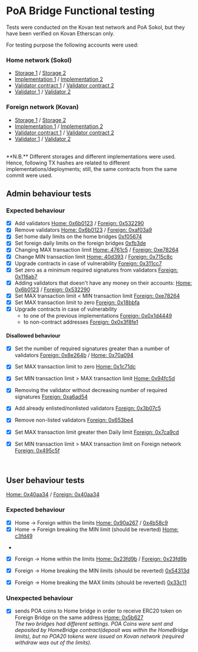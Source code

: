 # PoA Bridge Functional testing

Tests were conducted on the Kovan test network and PoA Sokol, but they have been verified on Kovan Etherscan only. 

For testing purpose the following accounts were used:

### Home network (Sokol)
- [Storage 1](https://sokol.poaexplorer.com/address/search/0xad3ccd040d968af2fa983413d3c8aadd9a6f1c9a) / [Storage 2](https://sokol.poaexplorer.com/address/search/0x8E854802d695269A6F1f3Fcabb2111d2F5A0E6f9)
- [Implementation 1](https://sokol.poaexplorer.com/address/search/0x370b86ba8c5ad9c9f55644826b6819cb4f720aad) / [Implementation 2](https://sokol-explorer.poa.network/account/0x608707f39c8E487eafEDfB190f14392E6239eF00)
- [Validator contract 1](https://sokol-explorer.poa.network/account/0x5F5fB0A1C6e1c95346Eca1771732Db1fD149525B) / [Validator contract 2](https://sokol-explorer.poa.network/account/0x7A070129e443F2f29A9B6320c16a05bA22b4ac0c)
- [Validator 1](https://sokol-explorer.poa.network/account/0x6b1454ea62aa394c98bb63ed6ec8a491ba144a60) / [Validator 2](https://sokol-explorer.poa.network/account/0x8bcb705c12164ef39d6202cc38059a91603e6872)


### Foreign network (Kovan)

- [Storage 1](https://kovan.etherscan.io/address/0x7Ea07cd462eF0d5B51F85d12f232e6BbF646A016) / [Storage 2](https://kovan.etherscan.io/address/0x4055A80216190861Cee084CA6148A0D3bb2725c1) 
- [Implementation 1](https://kovan.etherscan.io/address/0xE58227ae91b3631e13089e9888BBe5E23d779975) / [Implementation 2](https://kovan.etherscan.io/address/0xeB1598642f52B911AF0192002201b5EF0661CC8E)
- [Validator contract 1](https://kovan.etherscan.io/address/0xad3ccd040d968af2fA983413D3c8aADd9a6F1c9a) / [Validator contract 2](https://kovan.etherscan.io/address/0x431c5b97Ba8387EC5979e06b555aeFcC9080A2b2)
- [Validator 1](https://kovan.etherscan.io/address/0x6b1454ea62aa394c98bb63ed6ec8a491ba144a60) / [Validator 2](https://kovan.etherscan.io/address/0x8bcb705c12164ef39d6202cc38059a91603e6872)

<br>
**N.B.** Different storages and different implementations were used. Hence, following TX hashes are related to different implementations/deployments; still, the same contracts from the same commit were used. 

<br>


## Admin behaviour tests

### Expected behaviour

 - [x] Add validators [Home: 0x6b0123](https://sokol.poaexplorer.com/txid/search/0x6b0123736631c34d0a0b1849284d96e79653015e6d240ea61bbcb39d7654b184) / [Foreign: 0x532290](https://kovan.etherscan.io/tx/0x532290af87e310e96bffc86cfae9530eb0d2bf9a5fdce0594ba2fea3a28bbef5)
 - [x] Remove validators [Home: 0x6b0123](https://sokol.poaexplorer.com/txid/search/0x6b0123736631c34d0a0b1849284d96e79653015e6d240ea61bbcb39d7654b184) / [Foreign: 0xaf03a9](https://kovan.etherscan.io/tx/0xaf03a93221c8f16fd398370a0889f741e979089ebcd7982f2bdf5f8179f91679)
 - [x] Set home daily limits on the home bridges [0xf05674](https://sokol.poaexplorer.com/txid/search/0xf0567473d72489d7f3cc6f33cbd14e65985dbb14ae12d3656d1bc80754f7c176)
 - [x] Set foreign daily limits on the foreign bridges [0xfb3de](https://kovan.etherscan.io/tx/0xfb3de489326d4287685638b32ff9ac9c67dd091bb9f7884df765d673d8268e09)
 - [X] Changing MAX transaction limit [Home: 4761c5](https://sokol.poaexplorer.com/txid/search/4761c5ea1ccd5ecf0297000621421e8d1da841f8844b241a1013c5e0c0d320a4) / [Foreign: 0xe78264](https://kovan.etherscan.io/tx/0xe7826480a1ac9ac907ab68b958cea9e6d4baed8c0157870cf391d3ccfaaa0e44)
 - [x] Change MIN transaction limit [Home: 40d393](https://sokol.poaexplorer.com/txid/search/40d39314ad761a271dbfe2becdae8081ea73c397fe1b7a4b316b5fda587ecc0d) / [Foreign: 0x715c8c](https://kovan.etherscan.io/tx/715c8cb9d7acb8fb463087648b2079cbb55a5763f53f83b74e58c1c40c12c85c)
 - [x] Upgrade contracts in case of vulnerability [Foreign: 0x311cc7](https://kovan.etherscan.io/tx/0x311cc7d251ca8bec5f06551c3033429560444934c87adb19eb6850cd24d17483)
 - [x] Set zero as a minimum required signatures from validators [Foreign: 0x116ab7](https://kovan.etherscan.io/tx/0x116ab76466e2291906793aa343de5e594e2c67c22fe9b4d4ef37e0a25bf21a5d)
 - [x] Adding validators that doesn't have any money on their accounts: [Home: 0x6b0123](https://sokol.poaexplorer.com/txid/search/0x6b0123736631c34d0a0b1849284d96e79653015e6d240ea61bbcb39d7654b184) / [Foreign: 0x532290](https://kovan.etherscan.io/tx/0x532290af87e310e96bffc86cfae9530eb0d2bf9a5fdce0594ba2fea3a28bbef5)
 - [x] Set MAX transaction limit < MIN transaction limit [Foreign: 0xe78264](https://kovan.etherscan.io/address/0xe7826480a1ac9ac907ab68b958cea9e6d4baed8c0157870cf391d3ccfaaa0e44)
 - [x] Set MAX transaction limit to zero [Foreign: 0x18bbfa](https://kovan.etherscan.io/address/18bbfad09962bffa862ee14732d1b1bc91bda0bb0c5adb16b2085ec34d39fe9b)
 - [x] Upgrade contracts in case of vulnerability
 	- to one of the previous implementations [Foreign: 0x0x1d4449](https://kovan.etherscan.io/tx/0x1d44494c37c5368139bb613a36edce34f0dbe0065977e32b873b9ce3256d50a4) 
	- to non-contract addresses [Foreign: 0x0x3f8fe1](https://kovan.etherscan.io/tx/0x3f8fe1ef67d6ab83db93e165b9838d882a4621a74d5465183ba79121267a307c) 

#### Disallowed behaviour

 - [x] Set the number of required signatures greater than a number of validators [Foreign: 0x8e264b](https://kovan.etherscan.io/tx/0x8e264b88a53ce7e6553e5ff0a29691b11cc5d2e9581edb20cf467c89457bee14) / [Home: 0x70a094](https://sokol.poaexplorer.com/txid/search/70a0941cf60557b62faccd87e23391270992a8221a79c19b027c4e11e754d621)
 - [x] Set MAX transaction limit to zero [Home: 0x1c71dc](https://sokol.poaexplorer.com/txid/search/1c71dc00002be0b21861d6c7756945c92308f41d268c191bd765934d5f6a325b) 
 - [x] Set MIN transaction limit > MAX transaction limit [Home: 0x94fc5d](https://sokol.poaexplorer.com/txid/search/94fc5d80d9e6a9d26a1ef274ea609805516f5e51f7a49fd0593ccb797c4cc163) 
 - [x] Removing the validator without decreasing number of required signatures [Foreign: 0xa6ad54](https://kovan.etherscan.io/tx/0xa6ad5424a2affab8ceab500c5ca75421b5f652a2a016a906bc673561bcd7b9dc)
 - [x] Add already enlisted/nonlisted validators [Foreign: 0x3b07c5](https://kovan.etherscan.io/tx/0x3b07c5e51a6f6c2bca231f9a5887a4ad95715705b48f71a365ca090e1e2f31cd)
 - [x] Remove non-listed validators [Foreign: 0x653be4](https://kovan.etherscan.io/tx/0x653be4db726fe200c145f37511ce6c1c03115ec61164b390dc78b0b353e7b94f)
 - [x] Set MAX transaction limit greater then Daily limit [Foreign: 0x7ca9cd](https://kovan.etherscan.io/tx/0x7ca9cdbddfccd4e3c2a0943f3154337c3c6d80752c98b35d84fe794570da914c)
 - [x] Set MIN transaction limit > MAX transaction limit on Foreign network [Foreign: 0x495c5f](https://kovan.etherscan.io/tx/0x495c5fcf5f31d965d1ed93ffa1ca1a774f7bc605eb950269b2c46a429a0f1178)


		

<br>

## User behaviour tests
[Home: 0x40aa34](https://sokol.poaexplorer.com/txid/search/0x40aa34fb35ef0804a41c2b4be7d3e3d65c7f6d5c) 
 / [Foreign: 0x40aa34](https://kovan.etherscan.io/address/0x40aa34fb35ef0804a41c2b4be7d3e3d65c7f6d5c) 

### Expected behaviour

 - [x] Home -> Foreign within the limits [Home: 0x90a267](https://sokol.poaexplorer.com/txid/search/0x90a2670bf44615fcf72eac1100f06d95af24cb73099636112089c4fcddb601db) / [0x4b58c9](https://kovan.etherscan.io/tx/0x4b58c9ab4f9d721a043474e3737b56ffc5850da039e3c10f93efae95962413d9)
 - [x] Home -> Foreign breaking the MIN limit (should be reverted) [Home: c3fd49](https://sokol.poaexplorer.com/txid/search/c3fd49d2163cf87f01024aeaceea7a6b1aec80445b73dee51e7c78a706361afd)
 - 
 - [x] Foreign -> Home within the limits [Home: 0x23fd9b](https://sokol.poaexplorer.com/txid/search/0x23fd9be6ebb432c09c0ca524c189a9b585657188af513f5d1176146ac9850268) / [Foreign: 0x23fd9b](https://kovan.etherscan.io/tx/0x23fd9be6ebb432c09c0ca524c189a9b585657188af513f5d1176146ac9850268)
 - [x] Foreign -> Home breaking the MIN limits (should be reverted) [0x54313d](https://kovan.etherscan.io/tx/0x54313dce905a6622912926553036cde9e8de9a30a41370265e47eab4afcd1f02)
 - [x] Foreign -> Home breaking the MAX limits (should be reverted) [0x33c11](https://kovan.etherscan.io/tx/33c11751b9631d86d11e1251aa336019a13d74a84a7d1d81b4ca389b52590b43)



### Unexpected behaviour

 - [x] sends POA coins to Home bridge in order to receive ERC20 token on Foreign Bridge on the same address [Home: 0x5b627](https://sokol.poaexplorer.com/txid/search/0x5b627ab31d1d517bf41f2ba5ec091c88f4c30fdd742756842d7548a826460561)
<br>*The two bridges had different settings. POA Coins were sent and deposited by HomeBridge contract(deposit was within the HomeBridge limits), but no POA20 tokens were issued on Kovan network (required withdraw was out of the limits).*


<br>
